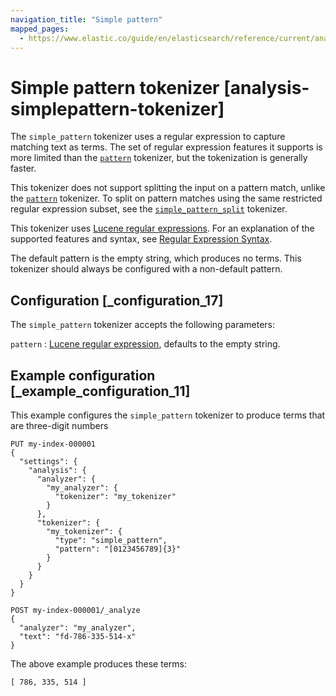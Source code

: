 ```yaml
---
navigation_title: "Simple pattern"
mapped_pages:
  - https://www.elastic.co/guide/en/elasticsearch/reference/current/analysis-simplepattern-tokenizer.html
---
```


# Simple pattern tokenizer [analysis-simplepattern-tokenizer]


The `simple_pattern` tokenizer uses a regular expression to capture matching text as terms. The set of regular expression features it supports is more limited than the [`pattern`](/reference/data-analysis/text-analysis/analysis-pattern-tokenizer.md) tokenizer, but the tokenization is generally faster.

This tokenizer does not support splitting the input on a pattern match, unlike the [`pattern`](/reference/data-analysis/text-analysis/analysis-pattern-tokenizer.md) tokenizer. To split on pattern matches using the same restricted regular expression subset, see the [`simple_pattern_split`](/reference/data-analysis/text-analysis/analysis-simplepatternsplit-tokenizer.md) tokenizer.

This tokenizer uses [Lucene regular expressions](https://lucene.apache.org/core/10_0_0/core/org/apache/lucene/util/automaton/RegExp.html). For an explanation of the supported features and syntax, see [Regular Expression Syntax](/reference/query-languages/query-dsl/regexp-syntax.md).

The default pattern is the empty string, which produces no terms. This tokenizer should always be configured with a non-default pattern.


## Configuration [_configuration_17]

The `simple_pattern` tokenizer accepts the following parameters:

`pattern`
:   [Lucene regular expression](https://lucene.apache.org/core/10_0_0/core/org/apache/lucene/util/automaton/RegExp.html), defaults to the empty string.


## Example configuration [_example_configuration_11]

This example configures the `simple_pattern` tokenizer to produce terms that are three-digit numbers

```console
PUT my-index-000001
{
  "settings": {
    "analysis": {
      "analyzer": {
        "my_analyzer": {
          "tokenizer": "my_tokenizer"
        }
      },
      "tokenizer": {
        "my_tokenizer": {
          "type": "simple_pattern",
          "pattern": "[0123456789]{3}"
        }
      }
    }
  }
}

POST my-index-000001/_analyze
{
  "analyzer": "my_analyzer",
  "text": "fd-786-335-514-x"
}
```

The above example produces these terms:

```text
[ 786, 335, 514 ]
```

